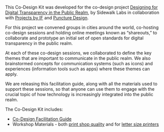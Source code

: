 This Co-Design Kit was developed for the co-design project [Designing for Digital Transparency in the Public Realm](https://sidewalklabs.com/dtpr), by Sidewalk Labs in collaboration with [Projects by IF](https://projectsbyif.com) and [Puncture Design](http://puncture.co).  

For this project we convened groups in cities around the world, co-hosting co-design sessions and holding online meetings known as “shareouts,” to collaborate and prototype an initial set of open standards for digital transparency in the public realm.  

At each of these co-design sessions, we collaborated to define the key themes that are important to communicate in the public realm. We also brainstormed concepts for communication systems (such as icons) and experiences (information tools such as apps) where these themes can apply.   

We are releasing this facilitation guide, along with all the materials used to support these sessions, so that anyone can use them to engage with the crucial topic of how technology is increasingly integrated into the public realm.

The Co-Design Kit includes:  
* [Co-Design Facilitation Guide](https://github.com/sidewalklabs/dtpr/blob/master/dtpr_codesignkit/DTPR%20Co-design%20Facilitation%20Guide.pdf)
* Workshop Materials - both [print shop quality](https://github.com/sidewalklabs/dtpr/tree/master/dtpr_codesignkit/Materials_ForPrint) and for [letter size printers](https://github.com/sidewalklabs/dtpr/tree/master/dtpr_codesignkit/Materials_LetterSize) 

